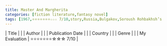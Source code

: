 ```yaml
---
title: Master And Margherita
categories: [fiction literature,fantasy novel]
tags: [1967,⭐⭐⭐⭐⭐⭐⭐☆☆☆ 7/10,story,Russia,Bulgakov,Soroush Rohbakhsh’s suggestion]
---
```


| Title |  |
| Author |  |
| Publication Date |   |
| Country |  |
| Genre |   |
| My Evaluation | ⭐⭐⭐⭐⭐⭐⭐☆☆☆ 7/10  |
        